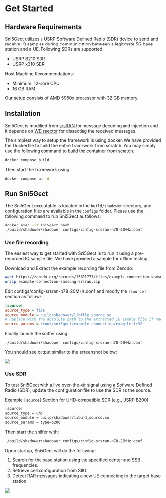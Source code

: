 # Get Started
## Hardware Requirements
Sni5Gect utilizes a USRP Software Defined Radio (SDR) device to send and receive IQ samples during communication between a legitimate 5G base station and a UE. Following SDRs are supported:
- USRP B210 SDR
- USRP x310 SDR

Host Machine Recommendations:
- Minimum: 12-core CPU
- 16 GB RAM

Our setup consists of AMD 5950x processor with 32 GB memory.

## Installation
Sni5Gect is modified from [srsRAN](https://github.com/srsran/srsRAN_4G) for message decoding and injection and it depends on [WDissector](https://github.com/asset-group/5ghoul-5g-nr-attacks) for dissecting the received messages.

The simplest way to setup the framework is using docker. We have provided the Dockerfile to build the entire framework from scratch. You may simply use the following command to build the container from scratch.
```bash
docker compose build
```

Then start the framework using:
```bash
docker compose up -d
```

## Run Sni5Gect
The Sni5Gect executable is located in the `build/shadower` directory, and configuration files are available in the `configs` folder.
Please use the following command to run Sni5Gect as follows:

```bash
docker exec -it sni5gect bash
./build/shadower/shadower configs/config-srsran-n78-20MHz.conf
```

### Use file recording
The easiest way to get started with Sni5Gect is to run it using a pre-recorded IQ sample file. We have provided a sample for offline testing.

Download and Extract the example recording file from Zenodo:
```bash
wget https://zenodo.org/records/15601773/files/example-connection-samsung-srsran.zip
unzip example-connection-samsung-srsran.zip
```

Edit configs/config-srsran-n78-20MHz.conf and modify the `[source]` section as follows:

```ini
[source]
source_type = file
source_module = build/shadower/libfile_source.so
# Replace with the absolute path to the extracted IQ sample file if needed
source_params = /root/sni5gect/example_connection/example.fc32  
```

Finally launch the sniffer using:

```bash
./build/shadower/shadower configs/config-srsran-n78-20MHz.conf
```

You should see output similar to the screenshot below:

<img src="https://raw.githubusercontent.com/asset-group/Sni5Gect-5GNR-sniffing-and-exploitation/main/images/example_recording.png"/>

### Use SDR

To test Sni5Gect with a live over-the-air signal using a Software Defined Radio (SDR), update the configuration file to use the SDR as the source.

Example `[source]` Section for UHD-compatible SDR (e.g., USRP B200)
```bash
[source]
source_type = uhd
source_module = build/shadower/libuhd_source.so
source_params = type=b200
```

Then start the sniffer with:
```bash
./build/shadower/shadower configs/config-srsran-n78-20MHz.conf
```
Upon startup, Sni5Gect will do the following:

1. Search for the base station using the specified center and SSB frequencies.
2. Retrieve cell configuration from SIB1.
3. Detect RAR messages indicating a new UE connecting to the target base station.

<img src="https://raw.githubusercontent.com/asset-group/Sni5Gect-5GNR-sniffing-and-exploitation/main/images/sni5gect-waiting-for-UE.png"/>

